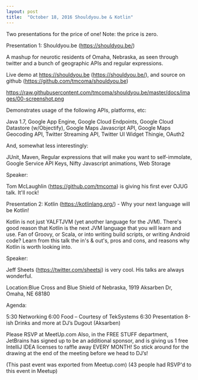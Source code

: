 ```yaml
---
layout: post
title:  "October 18, 2016 Shouldyou.be & Kotlin"
---
```


Two presentations for the price of one! Note: the price is zero.

Presentation 1: Shouldyou.be (https://shouldyou.be/)

A mashup for neurotic residents of Omaha, Nebraska, as seen through twitter and a bunch of geographic APIs and regular expressions.

Live demo at https://shouldyou.be (https://shouldyou.be/), and source on github (https://github.com/tmcoma/shouldyou.be)

https://raw.githubusercontent.com/tmcoma/shouldyou.be/master/docs/images/00-screenshot.png

Demonstrates usage of the following APIs, platforms, etc:

Java 1.7, Google App Engine, Google Cloud Endpoints, Google Cloud Datastore (w/Objectify), Google Maps Javascript API, Google Maps Geocoding API, Twitter Streaming API, Twitter UI Widget Thingie, OAuth2

And, somewhat less interestingly:

JUnit, Maven, Regular expressions that will make you want to self-immolate, Google Service API Keys, Nifty Javascript animations, Web Storage

Speaker:

Tom McLaughlin (https://github.com/tmcoma) is giving his first ever OJUG talk. It'll rock!

Presentation 2: Kotlin (https://kotlinlang.org/) - Why your next language will be Kotlin!

Kotlin is not just YALFTJVM (yet another language for the JVM). There's good reason that Kotlin is the next JVM language that you will learn and use. Fan of Groovy, or Scala, or into writing build scripts, or writing Android code? Learn from this talk the in's & out's, pros and cons, and reasons why Kotlin is worth looking into.

Speaker:

Jeff Sheets (https://twitter.com/sheetsj) is very cool. His talks are always wonderful.

Location:Blue Cross and Blue Shield of Nebraska, 1919 Aksarben Dr, Omaha, NE 68180

Agenda:

5:30 Networking
6:00 Food – Courtesy of TekSystems
6:30 Presentation
8-ish Drinks and more at DJ’s Dugout (Aksarben)

Please RSVP at MeetUp.com Also, in the FREE STUFF department, JetBrains has signed up to be an additional sponsor, and is giving us 1 free IntelliJ IDEA licenses to raffle away EVERY MONTH! So stick around for the drawing at the end of the meeting before we head to DJ’s!

(This past event was exported from Meetup.com)
(43 people had RSVP'd to this event in Meetup)